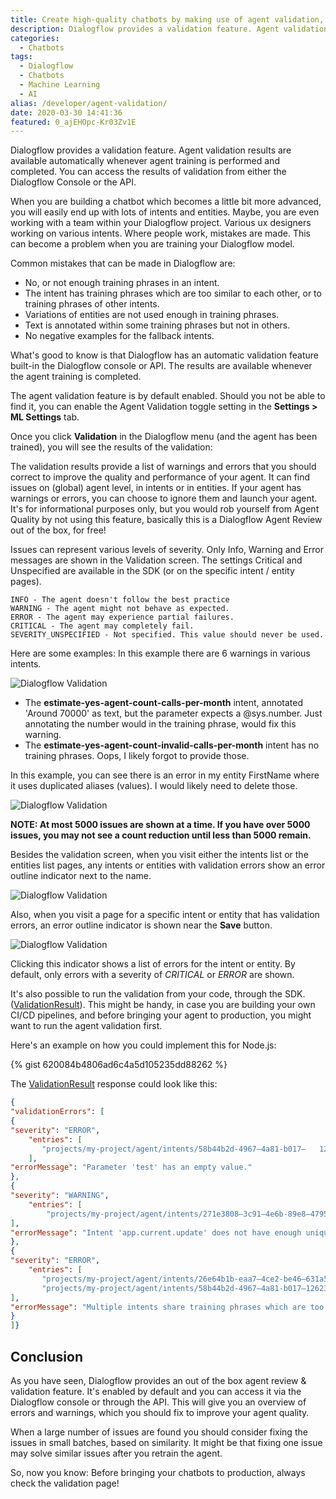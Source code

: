 ```yaml
---
title: Create high-quality chatbots by making use of agent validation, an out of the box review feature.
description: Dialogflow provides a validation feature. Agent validation results are available automatically whenever agent training is performed and completed. You can access the results of validation from either…
categories:
  - Chatbots
tags:
  - Dialogflow
  - Chatbots
  - Machine Learning
  - AI
alias: /developer/agent-validation/
date: 2020-03-30 14:41:36
featured: 0_ajEHOpc-Kr03Zv1E
---
```


Dialogflow provides a validation feature. Agent validation results are available automatically whenever agent training is performed and completed. You can access the results of validation from either the Dialogflow Console or the API.

<!--more-->

When you are building a chatbot which becomes a little bit more advanced, you will easily end up with lots of intents and entities. Maybe, you are even working with a team within your Dialogflow project. Various ux designers working on various intents. Where people work, mistakes are made. This can become a problem when you are training your Dialogflow model.

Common mistakes that can be made in Dialogflow are:

* No, or not enough training phrases in an intent.
* The intent has training phrases which are too similar to each other, or to training phrases of other intents.
* Variations of entities are not used enough in training phrases.
* Text is annotated within some training phrases but not in others.
* No negative examples for the fallback intents.

What's good to know is that Dialogflow has an automatic validation feature built-in the Dialogflow console or API. The results are available whenever the agent training is completed.

The agent validation feature is by default enabled. Should you not be able to find it, you can enable the Agent Validation toggle setting in the **Settings > ML Settings** tab.

Once you click **Validation** in the Dialogflow menu (and the agent has been trained), you will see the results of the validation:

The validation results provide a list of warnings and errors that you should correct to improve the quality and performance of your agent. It can find issues on (global) agent level, in intents or in entities. If your agent has warnings or errors, you can choose to ignore them and launch your agent. It's for informational purposes only, but you would rob yourself from Agent Quality by not using this feature, basically this is a Dialogflow Agent Review out of the box, for free!

Issues can represent various levels of severity. Only Info, Warning and Error messages are shown in the Validation screen. The settings Critical and Unspecified are available in the SDK (or on the specific intent / entity pages).

```
INFO - The agent doesn't follow the best practice
WARNING - The agent might not behave as expected.
ERROR - The agent may experience partial failures.
CRITICAL - The agent may completely fail.
SEVERITY_UNSPECIFIED - Not specified. This value should never be used.
```

Here are some examples:
In this example there are 6 warnings in various intents.

![Dialogflow Validation](/images/0_t74TgSdQI5E7eQ8i.png)

* The **estimate-yes-agent-count-calls-per-month** intent, annotated 'Around 70000' as text, but the parameter expects a @sys.number. Just annotating the number would in the training phrase, would fix this warning.
* The **estimate-yes-agent-count-invalid-calls-per-month** intent has no training phrases. Oops, I likely forgot to provide those.

In this example, you can see there is an error in my entity FirstName where it uses duplicated aliases (values). I would likely need to delete those.

![Dialogflow Validation](/images/0_66XRF8wjABXchNfO.png)

**NOTE: At most 5000 issues are shown at a time. If you have over 5000 issues, you may not see a count reduction until less than 5000 remain.**

Besides the validation screen, when you visit either the intents list or the entities list pages, any intents or entities with validation errors show an error outline indicator next to the name.

![Dialogflow Validation](/images/0_HTGbZX-u3mEN7vIj.png)

Also, when you visit a page for a specific intent or entity that has validation errors, an error outline indicator is shown near the **Save** button.

![Dialogflow Validation](/images/0_zUjiOI8Dm5QOhulo.png)

Clicking this indicator shows a list of errors for the intent or entity. By default, only errors with a severity of *CRITICAL* or *ERROR* are shown.

It's also possible to run the validation from your code, through the SDK. ([ValidationResult](https://medium.com/r/?url=https%3A%2F%2Fcloud.google.com%2Fdialogflow%2Fdocs%2Freference%2Frpc%2Fgoogle.cloud.dialogflow.v2beta1%23google.cloud.dialogflow.v2beta1.ValidationResult)). This might be handy, in case you are building your own CI/CD pipelines, and before bringing your agent to production, you might want to run the agent validation first.

Here's an example on how you could implement this for Node.js:

{% gist 620084b4806ad6c4a5d105235dd88262 %}

The [ValidationResult](https://cloud.google.com/dialogflow/docs/reference/rpc/google.cloud.dialogflow.v2beta1#google.cloud.dialogflow.v2beta1.ValidationResult) response could look like this:

``` JSON
{
"validationErrors": [
{
"severity": "ERROR",
    "entries": [
       "projects/my-project/agent/intents/58b44b2d-4967–4a81-b017–   12623dcd5d28/parameters/bf6fdf55-b862–4101-b5b1–36f1423629d0"
    ],
"errorMessage": "Parameter 'test' has an empty value."
},
{
"severity": "WARNING",
    "entries": [
        "projects/my-project/agent/intents/271e3808–3c91–4e6b-89e8–47951abcec8d"
],
"errorMessage": "Intent 'app.current.update' does not have enough unique training phrases. Consider adding more different examples."
},
{
"severity": "ERROR",
    "entries": [
       "projects/my-project/agent/intents/26e64b1b-eaa7–4ce2-be46–631a501fccbe/trainingPhrases/a650375e-083c-4bb5–9794-ba9453e51282",
       "projects/my-project/agent/intents/58b44b2d-4967–4a81-b017–12623dcd5d28/trainingPhrases/1d947780–22d3–4f80–8d7a-3f86efbf0be3"
],
"errorMessage": "Multiple intents share training phrases which are too similar:\n - Intent 'app.notifications.open': training phrase 'open allo notifications settings'\n - Intent 'app.current.notifications.open': training phrase 'open notifications settings'"
}
]}
```

## Conclusion

As you have seen, Dialogflow provides an out of the box agent review & validation feature. It's enabled by default and you can access it via the Dialogflow console or through the API. This will give you an overview of errors and warnings, which you should fix to improve your agent quality.

When a large number of issues are found you should consider fixing the issues in small batches, based on similarity. It might be that fixing one issue may solve similar issues after you retrain the agent.

So, now you know: Before bringing your chatbots to production, always check the validation page!